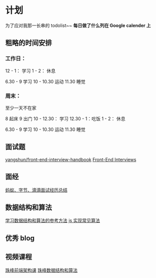 # 计划

为了应对我那一长串的 todolist~~
**每日做了什么列在 Google calender 上**

## 粗略的时间安排

### 工作日：

12 - 1： 学习
1 - 2： 休息

6.30 - 9 学习
10 - 10.30 运动
11.30 睡觉

### 周末：

至少一天不在家

8 起床
9 出门
10 - 12.30： 学习
12.30 - 1：吃饭
1 - 2： 休息

6.30 - 9 学习
10 - 10.30 运动
11.30 睡觉

## 面试题

[yangshun/front-end-interview-handbook](https://github.com/yangshun/front-end-interview-handbook)
[Front-End Interviews](https://frontendmasters.com/books/front-end-handbook/2018/practice/interview-q.html)

## 面经

[蚂蚁、字节、滴滴面试经历总结](https://segmentfault.com/a/1190000022699189)

## 数据结构和算法

[学习数据结构和算法的参考方法](https://github.com/ConardLi/awesome-coding-js)
[js 实现常见算法](https://github.com/ConardLi/awesome-coding-js)

## 优秀 blog

[](http://www.conardli.top/blog/article/)

## 视频课程

[珠峰前端架构课](https://www.bilibili.com/video/BV1J54y1779r/?p=2&spm_id_from=pageDriver)
[珠峰数据结构和算法](https://www.bilibili.com/video/BV19t4y1U7CK/?spm_id_from=333.788.recommend_more_video.2)
